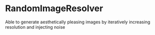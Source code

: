 # RandomImageResolver
Able to generate aesthetically pleasing images by iteratively increasing resolution and injecting noise
